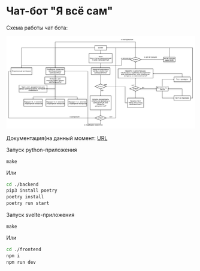 ﻿# Чат-бот "Я всё сам"
 
 Схема работы чат бота:

![Схема](docs/diagram3.png)

Документация(на данный момент: [URL](http://localhost:9191/ws/docs)

Запуск python-приложения

```
make
```

Или

```bash
cd ./backend
pip3 install poetry
poetry install
poetry run start
```

Запуск svelte-приложения


```
make
```

Или

```bash
cd ./frontend
npm i
npm run dev
```
